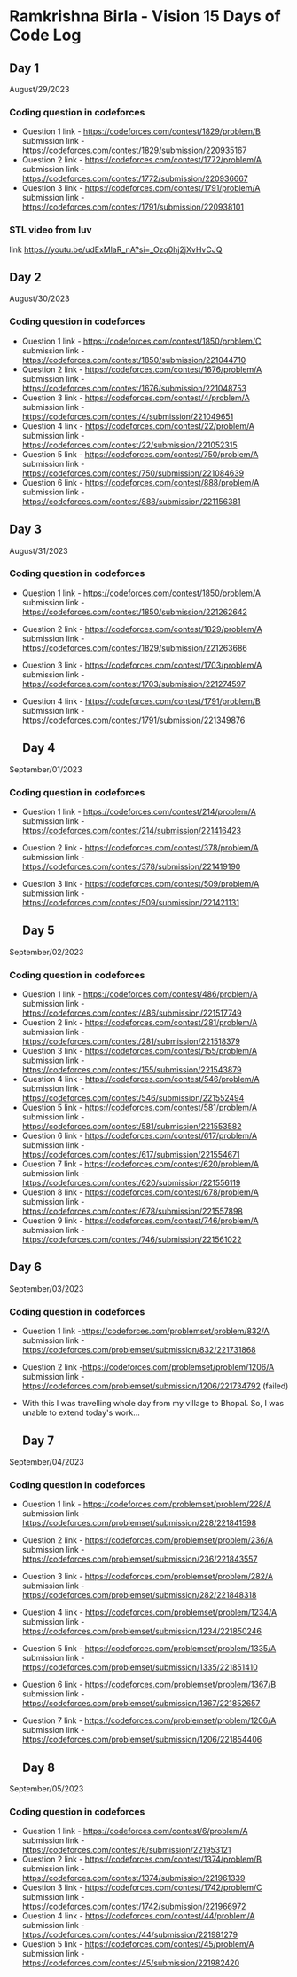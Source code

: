# Ramkrishna Birla - Vision 15 Days of Code Log

## Day 1
August/29/2023
### Coding question in codeforces
- Question 1 link - https://codeforces.com/contest/1829/problem/B <br>
  submission link - https://codeforces.com/contest/1829/submission/220935167
- Question 2 link - https://codeforces.com/contest/1772/problem/A <br>
  submission link - https://codeforces.com/contest/1772/submission/220936667
- Question 3 link - https://codeforces.com/contest/1791/problem/A <br>
  submission link - https://codeforces.com/contest/1791/submission/220938101

### STL video from luv
link https://youtu.be/udExMlaR_nA?si=_Ozq0hj2jXvHvCJQ


## Day 2
August/30/2023
### Coding question in codeforces
- Question 1 link - https://codeforces.com/contest/1850/problem/C <br>
  submission link - https://codeforces.com/contest/1850/submission/221044710
- Question 2 link - https://codeforces.com/contest/1676/problem/A <br>
  submission link - https://codeforces.com/contest/1676/submission/221048753
- Question 3 link - https://codeforces.com/contest/4/problem/A <br>
  submission link - https://codeforces.com/contest/4/submission/221049651
- Question 4 link - https://codeforces.com/contest/22/problem/A <br>
  submission link - https://codeforces.com/contest/22/submission/221052315
- Question 5 link - https://codeforces.com/contest/750/problem/A <br>
  submission link - https://codeforces.com/contest/750/submission/221084639
- Question 6 link - https://codeforces.com/contest/888/problem/A <br>
  submission link - https://codeforces.com/contest/888/submission/221156381



## Day 3
August/31/2023
### Coding question in codeforces
- Question 1 link - https://codeforces.com/contest/1850/problem/A <br>
  submission link - https://codeforces.com/contest/1850/submission/221262642
- Question 2 link - https://codeforces.com/contest/1829/problem/A <br>
  submission link - https://codeforces.com/contest/1829/submission/221263686
- Question 3 link - https://codeforces.com/contest/1703/problem/A <br>
  submission link - https://codeforces.com/contest/1703/submission/221274597
- Question 4 link - https://codeforces.com/contest/1791/problem/B <br>
  submission link - https://codeforces.com/contest/1791/submission/221349876



  ## Day 4
September/01/2023
### Coding question in codeforces
- Question 1 link - https://codeforces.com/contest/214/problem/A <br>
  submission link - https://codeforces.com/contest/214/submission/221416423
- Question 2 link - https://codeforces.com/contest/378/problem/A <br>
  submission link - https://codeforces.com/contest/378/submission/221419190
- Question 3 link - https://codeforces.com/contest/509/problem/A <br>
  submission link - https://codeforces.com/contest/509/submission/221421131



  ## Day 5
September/02/2023
### Coding question in codeforces
- Question 1 link - https://codeforces.com/contest/486/problem/A <br>
  submission link - https://codeforces.com/contest/486/submission/221517749
- Question 2 link - https://codeforces.com/contest/281/problem/A <br>
  submission link - https://codeforces.com/contest/281/submission/221518379
- Question 3 link - https://codeforces.com/contest/155/problem/A  <br>
  submission link - https://codeforces.com/contest/155/submission/221543879
- Question 4 link - https://codeforces.com/contest/546/problem/A <br>
  submission link - https://codeforces.com/contest/546/submission/221552494
- Question 5 link - https://codeforces.com/contest/581/problem/A <br>
  submission link - https://codeforces.com/contest/581/submission/221553582
- Question 6 link - https://codeforces.com/contest/617/problem/A <br>
  submission link - https://codeforces.com/contest/617/submission/221554671
- Question 7 link - https://codeforces.com/contest/620/problem/A <br>
  submission link - https://codeforces.com/contest/620/submission/221556119
- Question 8 link - https://codeforces.com/contest/678/problem/A <br>
  submission link - https://codeforces.com/contest/678/submission/221557898
- Question 9 link - https://codeforces.com/contest/746/problem/A <br>
  submission link - https://codeforces.com/contest/746/submission/221561022



## Day 6
September/03/2023
### Coding question in codeforces
- Question 1 link -https://codeforces.com/problemset/problem/832/A <br>
  submission link - https://codeforces.com/problemset/submission/832/221731868
- Question 2 link -https://codeforces.com/problemset/problem/1206/A <br>
  submission link - https://codeforces.com/problemset/submission/1206/221734792 (failed)

- With this I was travelling whole day from my village to Bhopal. So, I was unable to extend today's work...



  ## Day 7
September/04/2023
### Coding question in codeforces
- Question 1 link - https://codeforces.com/problemset/problem/228/A <br>
  submission link - https://codeforces.com/problemset/submission/228/221841598
- Question 2 link - https://codeforces.com/problemset/problem/236/A <br>
  submission link - https://codeforces.com/problemset/submission/236/221843557
- Question 3 link - https://codeforces.com/problemset/problem/282/A  <br>
  submission link - https://codeforces.com/problemset/submission/282/221848318
- Question 4 link - https://codeforces.com/problemset/problem/1234/A  <br>
  submission link - https://codeforces.com/problemset/submission/1234/221850246
- Question 5 link - https://codeforces.com/problemset/problem/1335/A <br>
  submission link - https://codeforces.com/problemset/submission/1335/221851410
- Question 6 link - https://codeforces.com/problemset/problem/1367/B <br>
  submission link - https://codeforces.com/problemset/submission/1367/221852657
- Question 7 link - https://codeforces.com/problemset/problem/1206/A <br>
  submission link - https://codeforces.com/problemset/submission/1206/221854406



    ## Day 8
September/05/2023
### Coding question in codeforces
- Question 1 link - https://codeforces.com/contest/6/problem/A <br>
  submission link - https://codeforces.com/contest/6/submission/221953121
- Question 2 link - https://codeforces.com/contest/1374/problem/B <br>
  submission link - https://codeforces.com/contest/1374/submission/221961339
- Question 3 link - https://codeforces.com/contest/1742/problem/C  <br>
  submission link - https://codeforces.com/contest/1742/submission/221966972
- Question 4 link - https://codeforces.com/contest/44/problem/A  <br>
  submission link - https://codeforces.com/contest/44/submission/221981279
- Question 5 link - https://codeforces.com/contest/45/problem/A <br>
  submission link - https://codeforces.com/contest/45/submission/221982420

